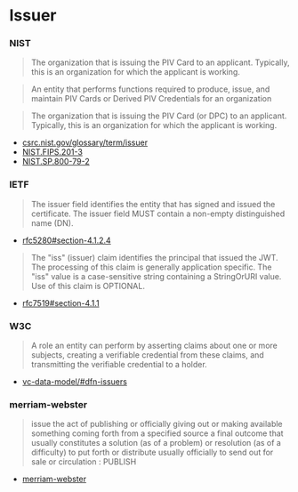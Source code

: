 # Issuer

### NIST

> The organization that is issuing the PIV Card to an applicant. Typically, this is an organization for which the applicant is working.

> An entity that performs functions required to produce, issue, and maintain PIV Cards or Derived PIV Credentials for an organization

> The organization that is issuing the PIV Card (or DPC) to an applicant. Typically, this is an organization for which the applicant is working.

- [csrc.nist.gov/glossary/term/issuer](https://csrc.nist.gov/glossary/term/issuer)
- [NIST.FIPS.201-3](https://nvlpubs.nist.gov/nistpubs/FIPS/NIST.FIPS.201-3.pdf)
- [NIST.SP.800-79-2](https://nvlpubs.nist.gov/nistpubs/SpecialPublications/NIST.SP.800-79-2.pdf)

### IETF

> The issuer field identifies the entity that has signed and issued the
> certificate.  The issuer field MUST contain a non-empty distinguished
> name (DN).

- [rfc5280#section-4.1.2.4](https://datatracker.ietf.org/doc/html/rfc5280#section-4.1.2.4)

> The "iss" (issuer) claim identifies the principal that issued the
> JWT.  The processing of this claim is generally application specific.
> The "iss" value is a case-sensitive string containing a StringOrURI
> value.  Use of this claim is OPTIONAL.

- [rfc7519#section-4.1.1](https://www.rfc-editor.org/rfc/rfc7519#section-4.1.1)


### W3C

> A role an entity can perform by asserting claims about one or more subjects, 
> creating a verifiable credential from these claims, and transmitting the verifiable credential to a holder.

- [vc-data-model/#dfn-issuers](https://www.w3.org/TR/vc-data-model/#dfn-issuers)


### merriam-webster

> issue
> the act of publishing or officially giving out or making available
> something coming forth from a specified source
> a final outcome that usually constitutes a solution (as of a problem) or resolution (as of a difficulty)
> to put forth or distribute usually officially
> to send out for sale or circulation : PUBLISH

- [merriam-webster](https://www.merriam-webster.com/dictionary/issuer)